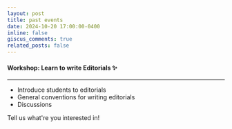 ```yaml
---
layout: post
title: past events
date: 2024-10-20 17:00:00-0400
inline: false
giscus_comments: true
related_posts: false
---
```


#### Workshop: Learn to write Editorials :sparkles:

***
<ul>
    <li>Introduce students to editorials</li>
    <li>General conventions for writing editorials</li>
    <li>Discussions</li>
</ul>

Tell us what're you interested in!
